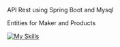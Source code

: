 API Rest using Spring Boot and Mysql

Entities for Maker and Products

[![My Skills](https://skillicons.dev/icons?i=idea,java,spring,mysql,postman)](https://skillicons.dev)
